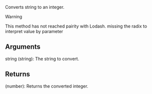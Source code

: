 Converts string to an integer.

> [!Warning]
> This method has not reached pairity with Lodash.
> missing the radix to interpret value by parameter

## Arguments
string (string): The string to convert.

<!-- [radix:=10] (number): The radix to interpret value by. -->


## Returns

(number): Returns the converted integer.
